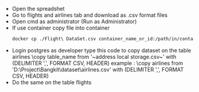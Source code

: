 - Open the spreadshet
- Go to flights and airlines tab and download as .csv format files
- Open cmd as administrator (Run as Administrator)
- If use container copy file into container
    ```bash
    docker cp ./Flight\ DataSet.csv container_name_or_id:/path/in/container
    ```
- Login postgres as developer type this code to copy dataset on the table airlines
    \copy table_name from '~address local storage.csv~' with (DELIMITER ',', FORMAT CSV, HEADER)
    example : \copy airlines from 'D:\Project\Bangkit\dataset\airlines.csv' with (DELIMITER ',', FORMAT CSV, HEADER)
- Do the same on the table flights